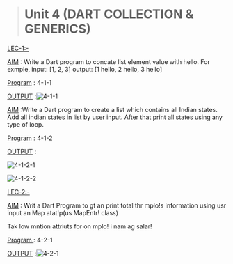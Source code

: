 > # Unit 4 (DART COLLECTION & GENERICS) 

<u>LEC-1:-</u>

<u> AIM</u> : Write a Dart program to concate list element
value with hello.
For exmple,
input: [1, 2, 3]
output: [1 hello, 2 hello, 3 hello]

<u> Program</u> : 4-1-1 

<u> OUTPUT</u> :![4-1-1](https://user-images.githubusercontent.com/114165275/214519199-bfe042a5-5393-439e-93ea-d2ab1604bab9.png)


<u> AIM</u> :Write a Dart program to create a list which
contains all Indian states.
Add all indian states in list by user input.
After that print all states using any type of loop.

<u> Program</u> : 4-1-2 

<u> OUTPUT</u> :

![4-1-2-1](https://user-images.githubusercontent.com/114165275/214519243-d6a79bae-fe24-4dcb-879d-108b61aa7129.png)

![4-1-2-2](https://user-images.githubusercontent.com/114165275/214519279-a2c79755-8e86-47d2-98ba-623fda9190de.png)

<u>LEC-2:-</u>

<u> AIM</u> : Writ a Dart Program to gt an print total thr
mplo!s information using usr input an
Map atat!p(us MapEntr! class)

Tak low mntion attriuts for on
mplo!
i
nam
ag
salar!

<u> Program </u> : 4-2-1

<u> OUTPUT</u> :![4-2-1](https://user-images.githubusercontent.com/114165275/216829160-d7d485c1-bfcb-4cc2-83b9-01be8f3f62ad.png)

